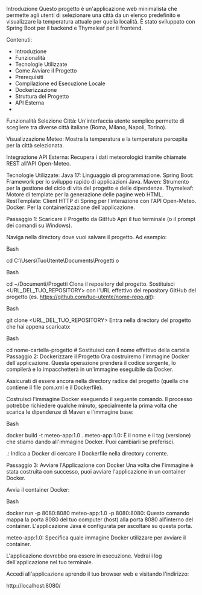 Introduzione
Questo progetto è un'applicazione web minimalista che permette agli utenti di selezionare una città da un elenco predefinito e visualizzare la temperatura attuale per quella località. È stato sviluppato con Spring Boot per il backend e Thymeleaf per il frontend.

Contenuti:
- Introduzione
- Funzionalità
- Tecnologie Utilizzate
- Come Avviare il Progetto
- Prerequisiti
- Compilazione ed Esecuzione Locale
- Dockerizzazione
- Struttura del Progetto
- API Esterna
- 


Funzionalità
Selezione Città: Un'interfaccia utente semplice permette di scegliere tra diverse città italiane (Roma, Milano, Napoli, Torino).

Visualizzazione Meteo: Mostra la temperatura e la temperatura percepita per la città selezionata.

Integrazione API Esterna: Recupera i dati meteorologici tramite chiamate REST all'API Open-Meteo.

Tecnologie Utilizzate:
Java 17: Linguaggio di programmazione.
Spring Boot: Framework per lo sviluppo rapido di applicazioni Java.
Maven: Strumento per la gestione del ciclo di vita del progetto e delle dipendenze.
Thymeleaf: Motore di template per la generazione delle pagine web HTML.
RestTemplate: Client HTTP di Spring per l'interazione con l'API Open-Meteo.
Docker: Per la containerizzazione dell'applicazione.

Passaggio 1: Scaricare il Progetto da GitHub
Apri il tuo terminale (o il prompt dei comandi su Windows).

Naviga nella directory dove vuoi salvare il progetto. Ad esempio:

Bash

cd C:\Users\TuoUtente\Documents\Progetti
o

Bash

cd ~/Documenti/Progetti
Clona il repository del progetto. Sostituisci <URL_DEL_TUO_REPOSITORY> con l'URL effettivo del repository GitHub del progetto (es. https://github.com/tuo-utente/nome-repo.git):

Bash

git clone <URL_DEL_TUO_REPOSITORY>
Entra nella directory del progetto che hai appena scaricato:

Bash

cd nome-cartella-progetto  # Sostituisci con il nome effettivo della cartella
Passaggio 2: Dockerizzare il Progetto
Ora costruiremo l'immagine Docker dell'applicazione. Questa operazione prenderà il codice sorgente, lo compilerà e lo impacchetterà in un'immagine eseguibile da Docker.

Assicurati di essere ancora nella directory radice del progetto (quella che contiene il file pom.xml e il Dockerfile).

Costruisci l'immagine Docker eseguendo il seguente comando. Il processo potrebbe richiedere qualche minuto, specialmente la prima volta che scarica le dipendenze di Maven e l'immagine base:

Bash

docker build -t meteo-app:1.0 .
meteo-app:1.0: È il nome e il tag (versione) che stiamo dando all'immagine Docker. Puoi cambiarli se preferisci.

.: Indica a Docker di cercare il Dockerfile nella directory corrente.

Passaggio 3: Avviare l'Applicazione con Docker
Una volta che l'immagine è stata costruita con successo, puoi avviare l'applicazione in un container Docker.

Avvia il container Docker:

Bash

docker run -p 8080:8080 meteo-app:1.0
-p 8080:8080: Questo comando mappa la porta 8080 del tuo computer (host) alla porta 8080 all'interno del container. L'applicazione Java è configurata per ascoltare su questa porta.

meteo-app:1.0: Specifica quale immagine Docker utilizzare per avviare il container.

L'applicazione dovrebbe ora essere in esecuzione. Vedrai i log dell'applicazione nel tuo terminale.

Accedi all'applicazione aprendo il tuo browser web e visitando l'indirizzo:

http://localhost:8080/
